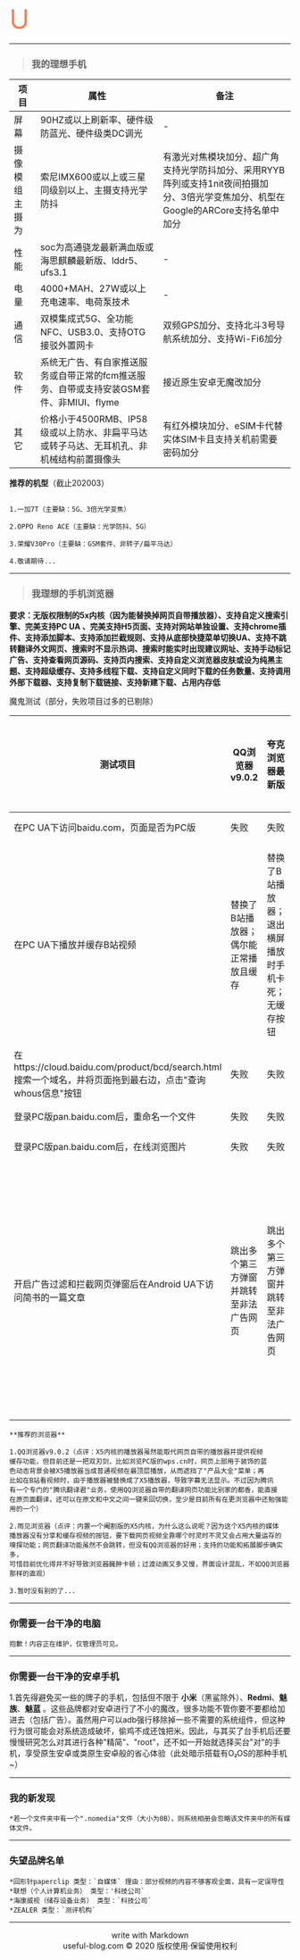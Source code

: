 <font color=#FF7F50 size=72>U</font>

***

>### 我的理想手机


|项目|属性|备注|
|---|---|---|
|屏幕|90HZ或以上刷新率、硬件级防蓝光、硬件级类DC调光|-|
|摄像模组主摄为|索尼IMX600或以上或三星同级别以上、主摄支持光学防抖|有激光对焦模块加分、超广角支持光学防抖加分、采用RYYB阵列或支持1nit夜间拍摄加分、3倍光学变焦加分、机型在Google的ARCore支持名单中加分|
|性能|soc为高通骁龙最新满血版或海思麒麟最新版、lddr5、ufs3.1|-|
|电量|4000+MAH、27W或以上充电速率、电荷泵技术|-|
|通信|双模集成式5G、全功能NFC、USB3.0、支持OTG接驳外置网卡|双频GPS加分、支持北斗3号导航系统加分、支持Wi-Fi6加分|
|软件|系统无广告、有自家推送服务或自带正常的fcm推送服务、自带或支持安装GSM套件、非MIUI、flyme|接近原生安卓无魔改加分
|其它|价格小于4500RMB、IP58级或以上防水、非扁平马达或转子马达、无耳机孔、非机械结构前置摄像头|有红外模块加分、eSIM卡代替实体SIM卡且支持关机前需要密码加分|


**推荐的机型**（截止202003）

```

1.一加7T（主要缺：5G、3倍光学变焦）

2.OPPO Reno ACE（主要缺：光学防抖、5G）

3.荣耀V30Pro（主要缺：GSM套件、非转子/扁平马达）

4.敬请期待...

```

***
>### 我理想的手机浏览器

**要求：无版权限制的5x内核（因为能替换掉网页自带播放器）、支持自定义搜索引擎、完美支持PC UA 、完美支持H5页面、支持对网站单独设置、支持chrome插件、支持添加脚本、支持添加拦截规则、支持从底部快捷菜单切换UA、支持不跳转翻译外文网页、搜索时不显示热词、搜索时能实时出现建议网址、支持手动标记广告、支持查看网页源码、支持页内搜索、支持自定义浏览器皮肤或设为纯黑主题、支持超级缓存、支持多线程下载、支持自定义同时下载的任务数量、支持调用外部下载器、支持复制下载链接、支持新建下载、占用内存低**


魔鬼测试（部分，失败项目过多的已剔除）

|测试项目|QQ浏览器v9.0.2|夸克浏览器最新版|华为浏览器最新版|雨见浏览器|IDM＋内置浏览器|UC浏览器国际版
|---|---|---|---|---|---|---|
|在PC UA下访问baidu.com，页面是否为PC版|失败|失败|失败|失败|失败|失败|
|在PC UA下播放并缓存B站视频|替换了B站播放器；偶尔能正常播放且缓存|替换了B站播放器；退出横屏播放时手机卡死；无缓存按钮|替换了B站播放器；退出横屏播放时手机卡死；无缓存按钮|切换至X5内核后能替换B站播放器；播放正常但无缓存按钮|不能替换播放器；可以嗅探的视频；在线播放一段时间后浏览器卡死|失败|
|在https://cloud.baidu.com/product/bcd/search.html搜索一个域名，并将页面拖到最右边，点击"查询whous信息"按钮|失败|失败|失败|失败|失败|失败|
|登录PC版pan.baidu.com后，重命名一个文件|失败|失败|失败|失败|失败|失败|
|登录PC版pan.baidu.com后，在线浏览图片|失败|失败|失败|失败|失败|失败|
|开启广告过滤和拦截网页弹窗后在Android UA下访问简书的一篇文章|跳出多个第三方弹窗并跳转至非法广告网页|跳出多个第三方弹窗并跳转至非法广告网页|跳出多个第三方弹窗并跳转至非法广告网页|跳出多个第三方弹窗并跳转至非法广告网页|跳出多个第三方弹窗并跳转至非法广告网页|跳出多个第三方弹窗并跳转至非法广告网页|跳出多个第三方弹窗并跳转至非法广告网页|


```
**推荐的浏览器**

1.QQ浏览器v9.0.2（点评：X5内核的播放器虽然能取代网页自带的播放器并提供视频
缓存功能，但目前还是一把双刃剑，比如浏览PC版的wps.cn时，网页上部用于装饰的蓝
色动态背景会被X5播放器当成普通视频在最顶层播放，从而遮挡了"产品大全"菜单；再
比如在B站看视频时，由于播放器被替换成了X5播放器，导致字幕无法显示。不过因为腾讯
有一个专门的"腾讯翻译君"业务，使用QQ浏览器自带的翻译网页功能比别家的都香，能直接
在原页面翻译，还可以在原文和中文之间一键来回切换，至少是目前所有在更浏览器中还勉强能用的一个）

2.雨见浏览器（点评：内置一个阉割版的X5内核，为什么这么说呢？因为这个X5内核的媒体
播放器没有分享和缓存视频的按钮，要下载网页视频全靠哪个时灵时不灵又会占用大量运存的
嗅探功能；网页翻译功能虽然不会跳转，但没有QQ浏览器的好用；支持的功能和拓展脚步确实多，
可惜目前优化得并不好导致浏览器臃肿卡顿；过渡动画又多又慢，界面设计混乱，不如QQ浏览器那样的直观）

3.暂时没有别的了...
```

***

### 你需要一台干净的电脑
```
抱歉！内容正在维护，仅管理员可见。
```


***


### 你需要一台干净的安卓手机

1.首先得避免买一些的牌子的手机，包括但不限于 **小米**（黑鲨除外）、**Redmi**、**魅族**、**魅蓝** 。这些品牌都对安卓进行了不小的魔改，很多功能不管你要不要都给加进去（包括广告）。虽然用户可以adb强行移除掉一些不需要的系统组件，但这种行为很可能会对系统造成破坏，偷鸡不成还蚀把米。因此，与其买了台手机后还要慢慢研究怎么对其进行各种"精简"、"root"，还不如一开始就选择买台"对"的手机，享受原生安卓或类原生安卓般的省心体验（此处暗示搭载有O₂OS的那种手机~）


***


### 我的新发现
```
*若一个文件夹中有一个".nomedia"文件（大小为0B），则系统相册会忽略该文件夹中的所有媒体文件。
```


***


### 失望品牌名单

```
*回形针paperclip 类型：`自媒体` 理由：部分视频的内容不够客观全面，具有一定误导性
*联想（个人计算机业务） 类型：'科技公司` 
*海康威视（储存设备业务） 类型：`科技公司`
*ZEALER 类型：`测评机构`
```


***
 <center>write with Markdown </center>
 <center>useful-blog.com © 2020 版权使用·保留使用权利 </center>



